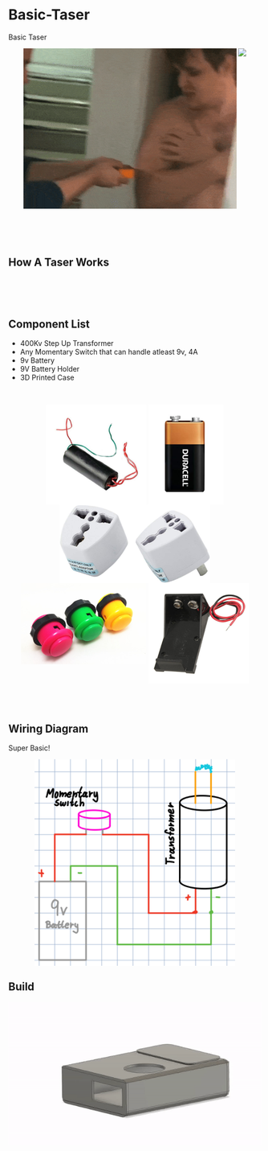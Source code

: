 # Basic-Taser
Basic Taser

<p align="center" style="vertical-align: top; position: relative" >

<img align="top" style="vertical-align:top" src="https://github.com/aziddy/Basic-Taser/blob/master/media/friend-getting-tased.gif?raw=true" width="425"/>  

<img align="top" style="vertical-align:top" src="https://github.com/aziddy/Basic-Taser/blob/master/media/6645645645.jpg?raw=true" width="425"/>  

</p>

<br>
<br>
<br>

## How A Taser Works


<br>
<br>
<br>

## Component List

* 400Kv Step Up Transformer
* Any Momentary Switch that can handle atleast 9v, 4A
* 9v Battery
* 9V Battery Holder
* 3D Printed Case

<br>

<p align="center" style="vertical-align: top; position: relative" >
  
<img align="top" style="vertical-align:top" src="https://github.com/aziddy/Basic-Taser/blob/master/media/parts/transformer.jpg?raw=true" width="200"/>  
<img align="top" style="vertical-align:top" src="https://github.com/aziddy/Basic-Taser/blob/master/media/parts/9v-bat.jpg?raw=true" width="150"/>  
<img align="top" style="vertical-align:top" src="https://github.com/aziddy/Basic-Taser/blob/master/media/parts/travel.jpg?raw=true" width="300"/>  
<img align="top" style="vertical-align:top" src="https://github.com/aziddy/Basic-Taser/blob/master/media/parts/arcade.jpg?raw=true" width="250"/>  
<img align="top" style="vertical-align:top" src="https://github.com/aziddy/Basic-Taser/blob/master/media/parts/9VHOLDER.jpg?raw=true" width="200"/> 
  
</p>

<br>
<br>

## Wiring Diagram
Super Basic!

<p align="center" style="vertical-align: top; position: relative" >
  
  <img align="top" style="vertical-align:top" src="https://github.com/aziddy/Basic-Taser/blob/master/media/circuit.PNG?raw=true" width="400"/>  
  
 </p>
 
 
 ## Build
 
 <p align="center" style="vertical-align: top; position: relative" >
  
  <img align="top" style="vertical-align:top" src="https://github.com/aziddy/Basic-Taser/blob/master/media/animation.gif?raw=true" width="600"/>  
  
 </p>
